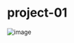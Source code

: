 # project-01
![image](https://github.com/soloveyko23/project-01/assets/42580651/fae17cc7-977a-4bbc-bf80-b01101424e6d)

